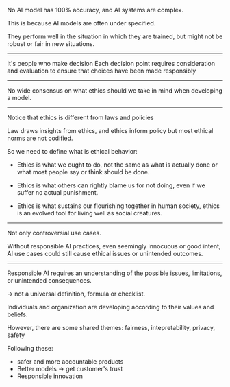 
No AI model has 100% accuracy, and AI systems are complex.

This is because AI models are often under specified.

They perform well in the situation in which they are trained, but might not be robust or fair in new situations.

---

It's people who make decision
Each decision point requires consideration and evaluation to ensure that choices have been made responsibly

---

No wide consensus on what ethics should we take in mind when developing a model.

---

Notice that ethics is different from laws and policies

Law draws insights from ethics, and ethics inform policy but most ethical norms are not codified.

So we need to define what is ethical behavior:

- Ethics is what we ought to do, not the same as what is actually done or what most people say or think should be done.

- Ethics is what others can rightly blame us for not doing, even if we suffer no actual punishment.

- Ethics is what sustains our flourishing together in human society, ethics is an evolved tool for living well as social creatures.

---

Not only controversial use cases.

Without responsible AI practices, even seemingly innocuous or good intent, AI use cases could still cause ethical issues or unintended outcomes.

---

Responsible AI requires an understanding of the possible issues, limitations, or unintended consequences.

-> not a universal definition, formula or checklist.

Individuals and organization are developing according to their values and beliefs.

However, there are some shared themes: fairness, intepretability, privacy, safety

Following these:

- safer and more accountable products
- Better models -> get customer's trust
- Responsible innovation

